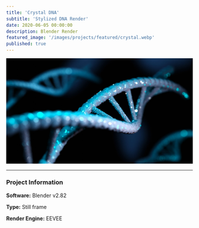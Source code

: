 ```yaml
---
title: 'Crystal DNA'
subtitle: 'Stylized DNA Render'
date: 2020-06-05 00:00:00
description: Blender Render
featured_image: '/images/projects/featured/crystal.webp'
published: true
---
```


![](/images/projects/full_size/crystal.webp)

---

### Project Information

**Software:** Blender v2.82

**Type:** Still frame

**Render Engine:** EEVEE
